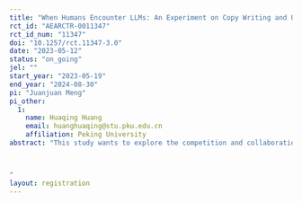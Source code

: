 ```yaml
---
title: "When Humans Encounter LLMs: An Experiment on Copy Writing and User Perception on Social Media"
rct_id: "AEARCTR-0011347"
rct_id_num: "11347"
doi: "10.1257/rct.11347-3.0"
date: "2023-05-12"
status: "on_going"
jel: ""
start_year: "2023-05-19"
end_year: "2024-08-30"
pi: "Juanjuan Meng"
pi_other:
  1:
    name: Huaqing Huang
    email: huanghuaqing@stu.pku.edu.cn
    affiliation: Peking University
abstract: "This study wants to explore the competition and collaboration between humans and Large Language Models(e.g. ChatGPT), as well as humans' attitudes towards LLMs. We are planning to run a randomized control trial on social media platform. Four accounts will be operated simultaneously from scratch, with the copywriting for three of the accounts being generated separately by humans, LLMs, and human-AI collaboration. The copy for the other account will be randomly selected from those generated by LLMs or human-AI collaboration, but we will indicate at the beginning of the post that the copy was generated or co-generated by LLMs. Afterwards, we will allocate traffic to the four accounts and observe the views, likes, reposts and comments acquired by the accounts. We also plan to conduct a similiar survey experiment, where copies are presented for participants to rate without or with the labeling of the writer. The distinction of survey from Weibo is that attention is more abundant and individul-data is collected. We will examine (1) In the context of copywriting, who will gain more traffic and perform better: humans, LLMs, or human-AI collaboration?(2) Compared to copywriting produced by humans, will social media users have different attitudes towards copywriting generated or co-generated by LLMs? (3) For people who cooperate with LLMs to write copywriting, will they adopt more LLMs later in their work? What is the effect of LLMs adoption on performance?

"
layout: registration
---
```


